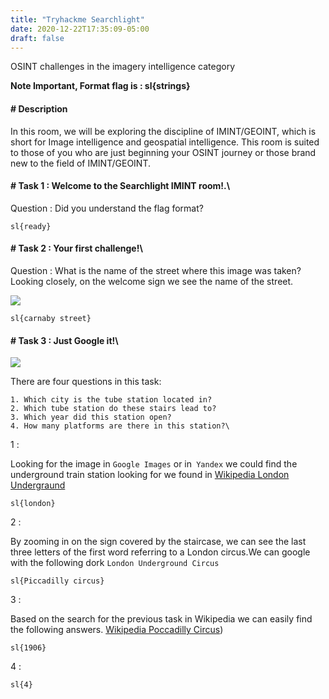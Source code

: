 ```yaml
---
title: "Tryhackme Searchlight"
date: 2020-12-22T17:35:09-05:00
draft: false
---
```

OSINT challenges in the imagery intelligence category

**Note Important, Format flag is : sl{strings}**

#### # Description
In this room, we will be exploring the discipline of IMINT/GEOINT, which is short for Image intelligence and geospatial intelligence. This room is suited to those of you who are just beginning your OSINT journey or those brand new to the field of IMINT/GEOINT.

#### # Task 1 : Welcome to the Searchlight IMINT room!.\
Question : Did you understand the flag format?

```
sl{ready}
```

#### # Task 2 :  Your first challenge!\
Question : What is the name of the street where this image was taken?\
Looking closely, on the welcome sign we see the name of the street.

![](thm/searchlight/task2_street.jpg)

```
sl{carnaby street}
```

#### # Task 3 : Just Google it!\
![](thm/searchlight/task3.jpg)

There are four questions in this task:

    1. Which city is the tube station located in?
    2. Which tube station do these stairs lead to?
    3. Which year did this station open?
    4. How many platforms are there in this station?\
1 : 

Looking for the image in `Google Images` or in` Yandex` we could find the underground train station looking for we found in [Wikipedia London Undergraund](https://en.wikipedia.org/wiki/London_Underground)

```
sl{london}
```

2 : 

By zooming in on the sign covered by the staircase, we can see the last three letters of the first word referring to a London circus.We can google with the following dork `London Underground Circus`

```
sl{Piccadilly circus}
```

3 :

Based on the search for the previous task in Wikipedia we can easily find the following answers. [Wikipedia Poccadilly Circus](https://en.wikipedia.org/wiki/Piccadilly_Circus_tube_station))

```
sl{1906}
```

4 : 

```
sl{4}
```
